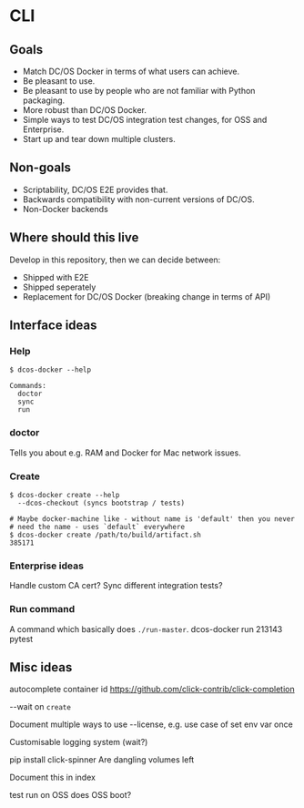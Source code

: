 # CLI

## Goals

* Match DC/OS Docker in terms of what users can achieve.
* Be pleasant to use.
* Be pleasant to use by people who are not familiar with Python packaging.
* More robust than DC/OS Docker.
* Simple ways to test DC/OS integration test changes, for OSS and Enterprise.
* Start up and tear down multiple clusters.

## Non-goals

* Scriptability, DC/OS E2E provides that.
* Backwards compatibility with non-current versions of DC/OS.
* Non-Docker backends

## Where should this live

Develop in this repository, then we can decide between:

* Shipped with E2E
* Shipped seperately
* Replacement for DC/OS Docker (breaking change in terms of API)

## Interface ideas

### Help

```
$ dcos-docker --help

Commands:
  doctor
  sync
  run
```

### doctor

Tells you about e.g. RAM and Docker for Mac network issues.

### Create

```
$ dcos-docker create --help
  --dcos-checkout (syncs bootstrap / tests)
```

```
# Maybe docker-machine like - without name is 'default' then you never
# need the name - uses `default` everywhere
$ dcos-docker create /path/to/build/artifact.sh
385171
```

### Enterprise ideas

Handle custom CA cert?
Sync different integration tests?

### Run command

A command which basically does `./run-master`.
dcos-docker run 213143 pytest

## Misc ideas


autocomplete container id
https://github.com/click-contrib/click-completion

--wait on `create`

Document multiple ways to use --license,
e.g. use case of set env var once

Customisable logging system (wait?)

pip install click-spinner
Are dangling volumes left

Document this in index

test run on OSS
does OSS boot?
